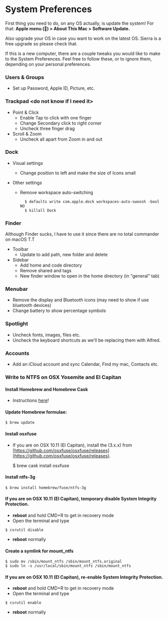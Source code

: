 # System Preferences

First thing you need to do, on any OS actually, is update the system! For that: **Apple menu \(\) &gt; About This Mac &gt; Software Update.**

Also upgrade your OS in case you want to work on the latest OS. Sierra is a free upgrade so please check that.

If this is a new computer, there are a couple tweaks you would like to make to the System Preferences. Feel free to follow these, or to ignore them, depending on your personal preferences.

### Users & Groups

* Set up Password, Apple ID, Picture, etc.

### Trackpad &lt;do not know if I need it&gt;

* Point & Click
  * Enable Tap to click with one finger
  * Change Secondary click to right corner
  * Uncheck three finger drag
* Scroll & Zoom
  * Uncheck all apart from Zoom in and out

### Dock

* Visual settings
  * Change position to left and make the size of Icons small
* Other settings

  * Remove workspace auto-switching

    ```
      $ defaults write com.apple.dock workspaces-auto-swoosh -bool NO
      $ killall Dock
    ```

### Finder

Although Finder sucks, I have to use it since there are no total commander on macOS T.T

* Toolbar
  * Update to add path, new folder and delete
* Sidebar
  * Add home and code directory
  * Remove shared and tags
  * New finder window to open in the home directory \(in "general" tab\)

### Menubar

* Remove the display and Bluetooth icons \(may need to show if use bluetooth devices\)
* Change battery to show percentage symbols

### Spotlight

* Uncheck fonts, images, files etc.
* Uncheck the keyboard shortcuts as we'll be replacing them with Alfred.

### Accounts

* Add an iCloud account and sync Calendar, Find my mac, Contacts etc.

### Write to NTFS on OSX Yosemite and El Capitan

#### Install Homebrew and Homebrew Cask

* Instructions [here](http://sourabhbajaj.com/mac-setup/Homebrew/README.html)!

#### Update Homebrew formulae:

```
$ brew update
```

#### Install osxfuse

* If you are on OSX 10.11 \(El Capitan\), install the \(3.x.x\) from [https://github.com/osxfuse/osxfuse/releases](https://github.com/osxfuse/osxfuse/releases).

  $ brew cask install osxfuse

#### Install ntfs-3g

```
$ brew install homebrew/fuse/ntfs-3g
```

#### If you are on OSX 10.11 \(El Capitan\), temporary disable System Integrity Protection.

* **reboot** and hold CMD+R to get in recovery mode
* Open the terminal and type

```
$ csrutil disable
```

* **reboot** normally

#### Create a symlink for mount\_ntfs

```
$ sudo mv /sbin/mount_ntfs /sbin/mount_ntfs.original
$ sudo ln -s /usr/local/sbin/mount_ntfs /sbin/mount_ntfs
```

#### If you are on OSX 10.11 \(El Capitan\), re-enable System Integrity Protection.

* **reboot** and hold CMD+R to get in recovery mode
* Open the terminal and type

```
$ csrutil enable
```

* **reboot** normally



